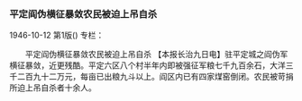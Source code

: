 ### 平定阎伪横征暴敛农民被迫上吊自杀

1946-10-12
第1版()
专栏：

　　平定阎伪横征暴敛农民被迫上吊自杀
    【本报长治九日电】驻平定城之阎伪军横征暴敛，近更残酷。平定六区八个村半年内即被强征军粮七千九百余石，大洋三千二百九十二万元，每亩已出粮九斗以上。阎区内已有四家煤窑倒闭。农民被苛捐所迫上吊自杀者十余人。

